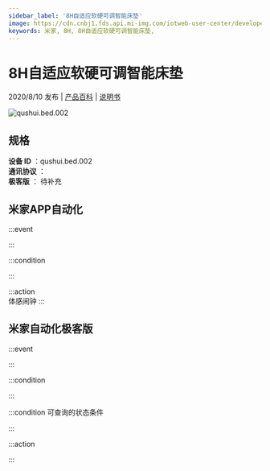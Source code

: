 ```yaml
---
sidebar_label: '8H自适应软硬可调智能床垫'
image: https://cdn.cnbj1.fds.api.mi-img.com/iotweb-user-center/developer_16790477692174Xu3Bjpq.png?GalaxyAccessKeyId=AKVGLQWBOVIRQ3XLEW&Expires=9223372036854775807&Signature=MXmyY79qM4ZryavD+fEykYsBHJc=
keywords: 米家, 8H, 8H自适应软硬可调智能床垫, 
---
```

# 8H自适应软硬可调智能床垫

2020/8/10 发布 | [产品百科](https://home.mi.com/webapp/content/baike/product/index.html?model=qushui.bed.002/) | [说明书](https://home.mi.com/views/introduction.html?model=qushui.bed.002&region=cn)

![qushui.bed.002](https://cdn.cnbj1.fds.api.mi-img.com/iotweb-user-center/developer_16790477692174Xu3Bjpq.png?GalaxyAccessKeyId=AKVGLQWBOVIRQ3XLEW&Expires=9223372036854775807&Signature=MXmyY79qM4ZryavD+fEykYsBHJc=)

## 规格  
> 
**设备 ID** ：qushui.bed.002  
**通讯协议** ：  
**极客版**  ： 待补充 


## 米家APP自动化  

:::event  

:::

:::condition  

:::

:::action   
体感闹钟
:::

## 米家自动化极客版  

:::event  

:::

:::condition  

:::

:::condition 可查询的状态条件  

:::

:::action  

:::

        
